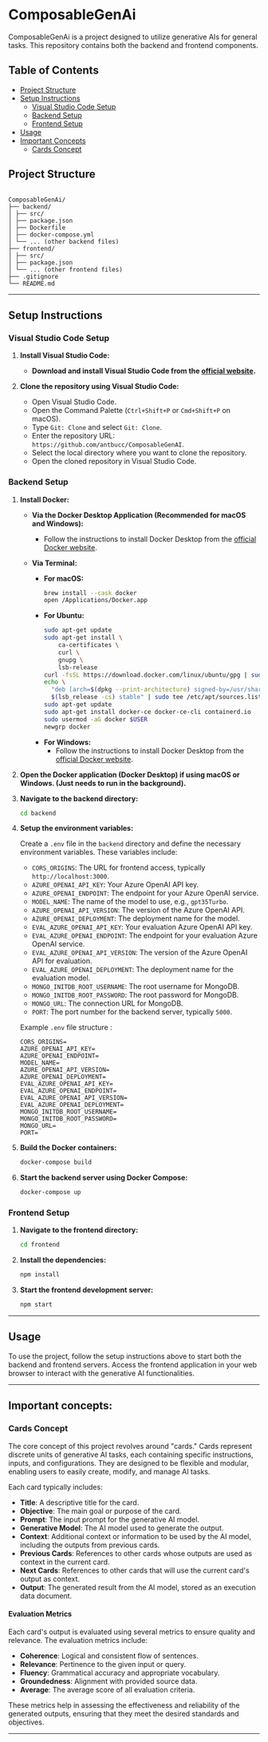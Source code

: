 # ComposableGenAi

ComposableGenAi is a project designed to utilize generative AIs for general tasks. This repository contains both the backend and frontend components.

## Table of Contents

- [Project Structure](#project-structure)
- [Setup Instructions](#setup-instructions)
  - [Visual Studio Code Setup](#visual-studio-code-setup)
  - [Backend Setup](#backend-setup)
  - [Frontend Setup](#frontend-setup)
- [Usage](#usage)
- [Important Concepts](#important-concepts)
  - [Cards Concept](#cards-concept)

## Project Structure

```

ComposableGenAi/
├── backend/
│ ├── src/
│ ├── package.json
│ ├── Dockerfile
│ ├── docker-compose.yml
│ └── ... (other backend files)
├── frontend/
│ ├── src/
│ ├── package.json
│ └── ... (other frontend files)
├── .gitignore
└── README.md

```

---

## Setup Instructions

### Visual Studio Code Setup

1. **Install Visual Studio Code:**

   - **Download and install Visual Studio Code from the [official website](https://code.visualstudio.com/Download).**

2. **Clone the repository using Visual Studio Code:**

   - Open Visual Studio Code.
   - Open the Command Palette (`Ctrl+Shift+P` or `Cmd+Shift+P` on macOS).
   - Type `Git: Clone` and select `Git: Clone`.
   - Enter the repository URL: `https://github.com/antbucc/ComposableGenAI`.
   - Select the local directory where you want to clone the repository.
   - Open the cloned repository in Visual Studio Code.

### Backend Setup

1. **Install Docker:**

   - **Via the Docker Desktop Application (Recommended for macOS and Windows):**

     - Follow the instructions to install Docker Desktop from the [official Docker website](https://www.docker.com/get-started).

   - **Via Terminal:**
     - **For macOS:**
       ```sh
       brew install --cask docker
       open /Applications/Docker.app
       ```
     - **For Ubuntu:**
       ```sh
       sudo apt-get update
       sudo apt-get install \
           ca-certificates \
           curl \
           gnupg \
           lsb-release
       curl -fsSL https://download.docker.com/linux/ubuntu/gpg | sudo gpg --dearmor -o /usr/share/keyrings/docker-archive-keyring.gpg
       echo \
         "deb [arch=$(dpkg --print-architecture) signed-by=/usr/share/keyrings/docker-archive-keyring.gpg] https://download.docker.com/linux/ubuntu \
         $(lsb_release -cs) stable" | sudo tee /etc/apt/sources.list.d/docker.list > /dev/null
       sudo apt-get update
       sudo apt-get install docker-ce docker-ce-cli containerd.io
       sudo usermod -aG docker $USER
       newgrp docker
       ```
     - **For Windows:**
       - Follow the instructions to install Docker Desktop from the [official Docker website](https://docs.docker.com/desktop/windows/install/).

2. **Open the Docker application (Docker Desktop) if using macOS or Windows. (Just needs to run in the background).**

3. **Navigate to the backend directory:**

   ```sh
   cd backend
   ```

4. **Setup the environment variables:**

   Create a `.env` file in the `backend` directory and define the necessary environment variables. These variables include:

   - `CORS_ORIGINS`: The URL for frontend access, typically `http://localhost:3000`.
   - `AZURE_OPENAI_API_KEY`: Your Azure OpenAI API key.
   - `AZURE_OPENAI_ENDPOINT`: The endpoint for your Azure OpenAI service.
   - `MODEL_NAME`: The name of the model to use, e.g., `gpt35Turbo`.
   - `AZURE_OPENAI_API_VERSION`: The version of the Azure OpenAI API.
   - `AZURE_OPENAI_DEPLOYMENT`: The deployment name for the model.
   - `EVAL_AZURE_OPENAI_API_KEY`: Your evaluation Azure OpenAI API key.
   - `EVAL_AZURE_OPENAI_ENDPOINT`: The endpoint for your evaluation Azure OpenAI service.
   - `EVAL_AZURE_OPENAI_API_VERSION`: The version of the Azure OpenAI API for evaluation.
   - `EVAL_AZURE_OPENAI_DEPLOYMENT`: The deployment name for the evaluation model.
   - `MONGO_INITDB_ROOT_USERNAME`: The root username for MongoDB.
   - `MONGO_INITDB_ROOT_PASSWORD`: The root password for MongoDB.
   - `MONGO_URL`: The connection URL for MongoDB.
   - `PORT`: The port number for the backend server, typically `5000`.

   Example `.env` file structure :

   ```plaintext
   CORS_ORIGINS=
   AZURE_OPENAI_API_KEY=
   AZURE_OPENAI_ENDPOINT=
   MODEL_NAME=
   AZURE_OPENAI_API_VERSION=
   AZURE_OPENAI_DEPLOYMENT=
   EVAL_AZURE_OPENAI_API_KEY=
   EVAL_AZURE_OPENAI_ENDPOINT=
   EVAL_AZURE_OPENAI_API_VERSION=
   EVAL_AZURE_OPENAI_DEPLOYMENT=
   MONGO_INITDB_ROOT_USERNAME=
   MONGO_INITDB_ROOT_PASSWORD=
   MONGO_URL=
   PORT=
   ```

5. **Build the Docker containers:**

   ```sh
   docker-compose build
   ```

6. **Start the backend server using Docker Compose:**

   ```sh
   docker-compose up
   ```

### Frontend Setup

1. **Navigate to the frontend directory:**

   ```sh
   cd frontend
   ```

2. **Install the dependencies:**

   ```sh
   npm install
   ```

3. **Start the frontend development server:**

   ```sh
   npm start
   ```

---

## Usage

To use the project, follow the setup instructions above to start both the backend and frontend servers. Access the frontend application in your web browser to interact with the generative AI functionalities.

---

## Important concepts:

### Cards Concept

The core concept of this project revolves around "cards." Cards represent discrete units of generative AI tasks, each containing specific instructions, inputs, and configurations. They are designed to be flexible and modular, enabling users to easily create, modify, and manage AI tasks.

Each card typically includes:

- **Title**: A descriptive title for the card.
- **Objective**: The main goal or purpose of the card.
- **Prompt**: The input prompt for the generative AI model.
- **Generative Model**: The AI model used to generate the output.
- **Context**: Additional context or information to be used by the AI model, including the outputs from previous cards.
- **Previous Cards**: References to other cards whose outputs are used as context in the current card.
- **Next Cards**: References to other cards that will use the current card's output as context.
- **Output**: The generated result from the AI model, stored as an execution data document.

#### Evaluation Metrics

Each card's output is evaluated using several metrics to ensure quality and relevance. The evaluation metrics include:

- **Coherence**: Logical and consistent flow of sentences.
- **Relevance**: Pertinence to the given input or query.
- **Fluency**: Grammatical accuracy and appropriate vocabulary.
- **Groundedness**: Alignment with provided source data.
- **Average**: The average score of all evaluation criteria.

These metrics help in assessing the effectiveness and reliability of the generated outputs, ensuring that they meet the desired standards and objectives.

---
